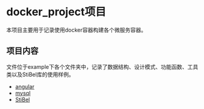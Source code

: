 
# docker_project项目

本项目主要用于记录使用docker容器构建各个微服务容器。

## 项目内容

文件位于example下各个文件夹中，记录了数据结构、设计模式、功能函数、工具类以及StiBel库的使用样例。

* [angular](./angular/angular项目部署.md)
* [mysql](./mysql/mysql容器搭建.md)
* [StiBel](./StiBel/StiBel.md)

  

